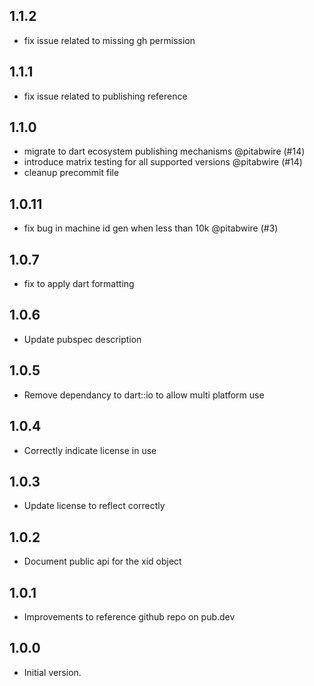 ## 1.1.2

- fix issue related to missing gh permission

## 1.1.1

- fix issue related to publishing reference

## 1.1.0

- migrate to dart ecosystem publishing mechanisms @pitabwire (#14)
- introduce matrix testing for all supported versions @pitabwire (#14)
- cleanup precommit file

## 1.0.11

- fix bug in machine id gen when less than 10k @pitabwire (#3)

## 1.0.7

- fix to apply dart formatting 

## 1.0.6

- Update pubspec description

## 1.0.5

- Remove dependancy to dart::io to allow multi platform use

## 1.0.4

- Correctly indicate license in use

## 1.0.3

- Update license to reflect correctly


## 1.0.2

- Document public api for the xid object


## 1.0.1

- Improvements to reference github repo on pub.dev


## 1.0.0

- Initial version.

